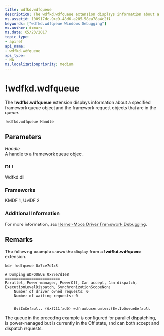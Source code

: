 ```yaml
---
title: wdfkd.wdfqueue
description: The wdfkd.wdfqueue extension displays information about a specified framework queue object and the framework request objects that are in the queue.
ms.assetid: 100917dc-9ce9-48d6-a285-58ea78a4c2f4
keywords: ["wdfkd.wdfqueue Windows Debugging"]
ms.author: domars
ms.date: 05/23/2017
topic_type:
- apiref
api_name:
- wdfkd.wdfqueue
api_type:
- NA
ms.localizationpriority: medium
---
```


# !wdfkd.wdfqueue


The **!wdfkd.wdfqueue** extension displays information about a specified framework queue object and the framework request objects that are in the queue.

```dbgcmd
!wdfkd.wdfqueue Handle
```

## <span id="Parameters"></span><span id="parameters"></span><span id="PARAMETERS"></span>Parameters


<span id="_______Handle______"></span><span id="_______handle______"></span><span id="_______HANDLE______"></span> *Handle*   
A handle to a framework queue object.

### <span id="DLL"></span><span id="dll"></span>DLL

Wdfkd.dll

### <span id="Frameworks"></span><span id="frameworks"></span><span id="FRAMEWORKS"></span>Frameworks

KMDF 1, UMDF 2

### <span id="Additional_Information"></span><span id="additional_information"></span><span id="ADDITIONAL_INFORMATION"></span>Additional Information

For more information, see [Kernel-Mode Driver Framework Debugging](kernel-mode-driver-framework-debugging.md).

Remarks
-------

The following example shows the display from a **!wdfkd.wdfqueue** extension.

```dbgcmd
kd> !wdfqueue 0x7ce7d1e8 

# Dumping WDFQUEUE 0x7ce7d1e8
=========================
Parallel, Power-managed, PowerOff, Can accept, Can dispatch, ExecutionLevelDispatch, SynchronizationScopeNone
    Number of driver owned requests: 0
    Number of waiting requests: 0


    EvtIoDefault: (0xf221fad0) wdfrawbusenumtest!EvtIoQueueDefault
```

The queue in the preceding example is configured for parallel dispatching, is power-managed but is currently in the Off state, and can both accept and dispatch requests.

 

 





